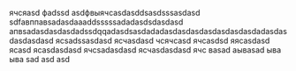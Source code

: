 ячсяasd
фadssd
asdфвыячсasdasddsasdsssasdasd
sdfавппавsadasdaaaddsssssadadasdsdasdasd
апвsadasdasdasdadssdqqadasdsasdadadasdasdasdasdasdasdasdadasdasdasdasdasd
ясsadssasdasd
ясчasdasd
чсячсasd
ячсasdsd
яясasdasd
ясasd
ясasdasdasd
ячсsadasdasd
ясчasdasdasd
ячс
ваsad
аываsad
ыва
ыва
sad
asd
asd
